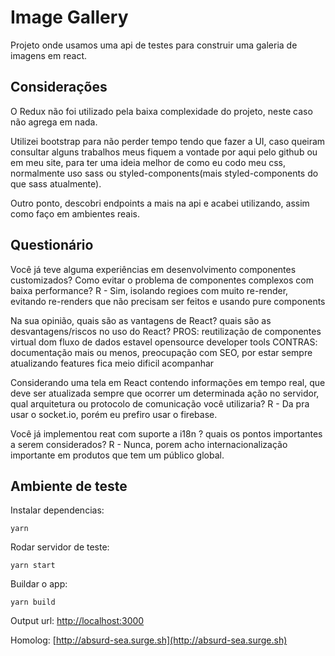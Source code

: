 # Image Gallery
Projeto onde usamos uma api de testes para construir uma galeria de imagens em react.

## Considerações
O Redux não foi utilizado pela baixa complexidade do projeto, neste caso não agrega em nada. 

Utilizei bootstrap para não perder tempo tendo que fazer a UI, caso queiram consultar alguns trabalhos meus fiquem a vontade por aqui pelo github ou em meu site, para ter uma ideia melhor de como eu codo meu css, normalmente uso sass ou styled-components(mais styled-components do que sass atualmente).

Outro ponto, descobri endpoints a mais na api e acabei utilizando, assim como faço em ambientes reais.

## Questionário
Você já teve alguma experiências em desenvolvimento componentes customizados? Como evitar o problema de componentes complexos com baixa performance?
R - Sim, isolando regioes com muito re-render, evitando re-renders que não precisam ser feitos e usando pure components

Na sua opinião, quais são as vantagens de React? quais são as desvantagens/riscos no uso do React?
PROS:
reutilização de componentes
virtual dom
fluxo de dados estavel
opensource
developer tools
CONTRAS:
documentação mais ou menos,
preocupação com SEO,
por estar sempre atualizando features fica meio dificil acompanhar

Considerando uma tela em React contendo informações em tempo real, que deve ser atualizada sempre que ocorrer um determinada ação no servidor, qual arquitetura ou protocolo de comunicação você utilizaria?
R - Da pra usar o socket.io, porém eu prefiro usar o firebase.

Você já implementou reat com suporte a i18n ? quais os pontos importantes a serem considerados?
R - Nunca, porem acho internacionalização importante em produtos que tem um público global.

## Ambiente de teste

Instalar dependencias:

`yarn`

Rodar servidor de teste:

`yarn start`

Buildar o app:

`yarn build`

Output url: [http://localhost:3000](http://localhost:3000)

Homolog: [http://absurd-sea.surge.sh](http://absurd-sea.surge.sh)
